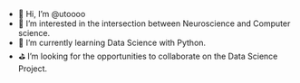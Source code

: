 - 👋 Hi, I’m @utoooo
- 👀 I’m interested in the intersection between Neuroscience and Computer science.
- 🌱 I’m currently learning Data Science with Python.
- ⛳️ I’m looking for the opportunities to collaborate on the Data Science Project.
<!---
utoooo/utoooo is a ✨ special ✨ repository because its `README.md` (this file) appears on your GitHub profile.
You can click the Preview link to take a look at your changes.
--->

